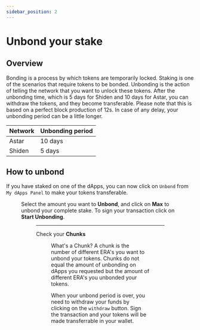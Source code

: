```yaml
---
sidebar_position: 2
---
```


# Unbond your stake

## Overview

Bonding is a process by which tokens are temporarily locked. Staking is one of the scenarios that require tokens to be bonded. Unbonding is the action of telling the network that you want to unlock these tokens. After the unbonding time, which is 5 days for Shiden and 10 days for Astar, you can withdraw the tokens, and they become transferable. Please note that this is based on a perfect block production of 12s. In case of any delay, your unbonding period can be a little longer.

| Network | Unbonding period |
| --- | --- |
| Astar | 10 days |
| Shiden | 5 days |

## How to unbond

If you have staked on one of the dApps, you can now click on `Unbond` from `My dApps Panel` to make your tokens transferable.

<Figure src={require('/docs/build/dapp-staking/for-stakers/img/16_MydApps.png').default} width="100%"/>

Select the amount you want to **Unbond**, and click on **Max** to unbond your complete stake. To sign your transaction click on **Start Unbonding**.

<Figure src={require('/docs/build/dapp-staking/for-stakers/img/start_unbonding.png').default} width="65%"/>

---

Check your **Chunks**

<Figure src={require('/docs/build/dapp-staking/for-stakers/img/unbonding.png').default} width="65%"/>

What's a Chunk? A chunk is the number of different ERA's you want to unbond your tokens. Chunks do not equal the amount of unbonding on dApps you requested but the amount of different ERA's you unbonded your tokens.

When your unbond period is over, you need to withdraw your funds by clicking on the `withdraw` button. Sign the transaction and your tokens will be made transferrable in your wallet.


